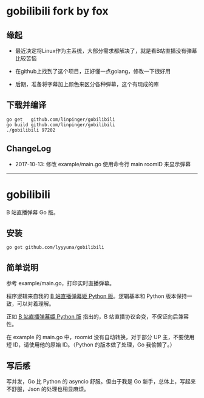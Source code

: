 # gobilibili fork by fox

## 缘起

- 最近决定将Linux作为主系统，大部分需求都解决了，就是看B站直播没有弾幕比较苦恼

- 在github上找到了这个项目，正好懂一点golang，修改一下很好用

- 后期，准备将字幕加上颜色来区分各种弾幕，这个有现成的库

## 下载并编译

    go get   github.com/linpinger/gobilibili
	go build github.com/linpinger/gobilibili
	./gobilibili 97202

## ChangeLog

- 2017-10-13: 修改 example/main.go 使用命令行 main roomID 来显示弾幕

*******************************

# gobilibili

B 站直播弹幕 Go 版。

## 安装

    go get github.com/lyyyuna/gobilibili

## 简单说明

参考 example/main.go，打印实时直播弹幕。

程序逻辑来自我的 [B 站直播弹幕姬 Python 版](https://github.com/lyyyuna/bilibili_danmu)。逻辑基本和 Python 版本保持一致，可以对着理解。

正如 [B 站直播弹幕姬 Python 版](https://github.com/lyyyuna/bilibili_danmu) 指出的，B 站直播协议会变，不保证向后兼容性。

在 example 的 main.go 中，roomid 没有自动转换，对于部分 UP 主，不要使用短 ID，请使用他的原始 ID。（Python 的版本做了处理，Go 我偷懒了。）

## 写后感

写并发，Go 比 Python 的 asyncio 舒服。但由于我是 Go 新手，总体上，写起来不舒服，Json 的处理也稍显麻烦。
